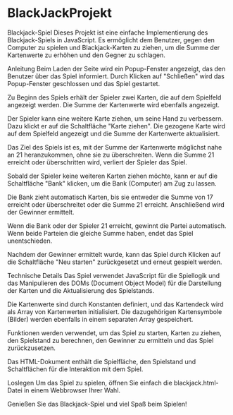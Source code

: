 # BlackJackProjekt
 
Blackjack-Spiel
Dieses Projekt ist eine einfache Implementierung des Blackjack-Spiels in JavaScript. Es ermöglicht dem Benutzer, gegen den Computer zu spielen und Blackjack-Karten zu ziehen, um die Summe der Kartenwerte zu erhöhen und den Gegner zu schlagen.

Anleitung
Beim Laden der Seite wird ein Popup-Fenster angezeigt, das den Benutzer über das Spiel informiert. Durch Klicken auf "Schließen" wird das Popup-Fenster geschlossen und das Spiel gestartet.

Zu Beginn des Spiels erhält der Spieler zwei Karten, die auf dem Spielfeld angezeigt werden. Die Summe der Kartenwerte wird ebenfalls angezeigt.

Der Spieler kann eine weitere Karte ziehen, um seine Hand zu verbessern. Dazu klickt er auf die Schaltfläche "Karte ziehen". Die gezogene Karte wird auf dem Spielfeld angezeigt und die Summe der Kartenwerte aktualisiert.

Das Ziel des Spiels ist es, mit der Summe der Kartenwerte möglichst nahe an 21 heranzukommen, ohne sie zu überschreiten. Wenn die Summe 21 erreicht oder überschritten wird, verliert der Spieler das Spiel.

Sobald der Spieler keine weiteren Karten ziehen möchte, kann er auf die Schaltfläche "Bank" klicken, um die Bank (Computer) am Zug zu lassen.

Die Bank zieht automatisch Karten, bis sie entweder die Summe von 17 erreicht oder überschreitet oder die Summe 21 erreicht. Anschließend wird der Gewinner ermittelt.

Wenn die Bank oder der Spieler 21 erreicht, gewinnt die Partei automatisch. Wenn beide Parteien die gleiche Summe haben, endet das Spiel unentschieden.

Nachdem der Gewinner ermittelt wurde, kann das Spiel durch Klicken auf die Schaltfläche "Neu starten" zurückgesetzt und erneut gespielt werden.

Technische Details
Das Spiel verwendet JavaScript für die Spiellogik und das Manipulieren des DOMs (Document Object Model) für die Darstellung der Karten und die Aktualisierung des Spielstands.

Die Kartenwerte sind durch Konstanten definiert, und das Kartendeck wird als Array von Kartenwerten initialisiert. Die dazugehörigen Kartensymbole (Bilder) werden ebenfalls in einem separaten Array gespeichert.

Funktionen werden verwendet, um das Spiel zu starten, Karten zu ziehen, den Spielstand zu berechnen, den Gewinner zu ermitteln und das Spiel zurückzusetzen.

Das HTML-Dokument enthält die Spielfläche, den Spielstand und Schaltflächen für die Interaktion mit dem Spiel.

Loslegen
Um das Spiel zu spielen, öffnen Sie einfach die blackjack.html-Datei in einem Webbrowser Ihrer Wahl.

Genießen Sie das Blackjack-Spiel und viel Spaß beim Spielen!
